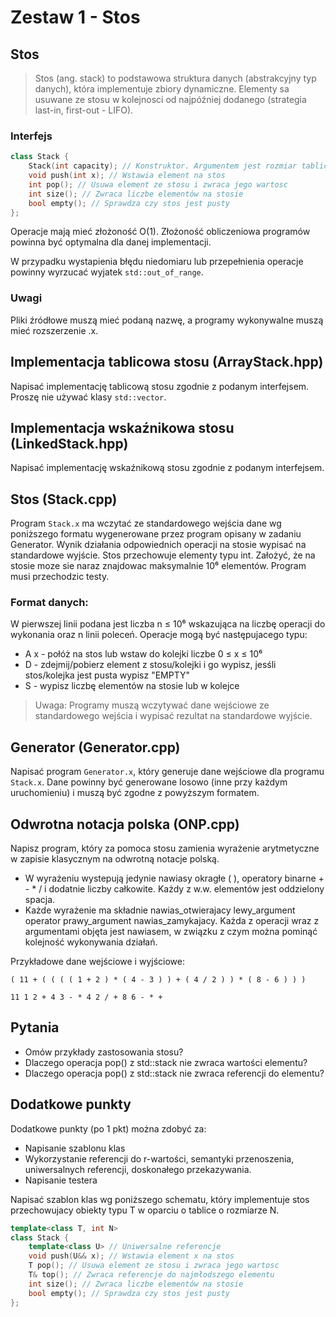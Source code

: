 # Zestaw 1 - Stos

## Stos

> Stos (ang. stack) to podstawowa struktura danych (abstrakcyjny typ danych), która implementuje zbiory dynamiczne. Elementy sa usuwane ze stosu w kolejnosci od najpóźniej dodanego (strategia last-in, first-out - LIFO).

### Interfejs

```cpp
class Stack {
    Stack(int capacity); // Konstruktor. Argumentem jest rozmiar tablicy.
    void push(int x); // Wstawia element na stos
    int pop(); // Usuwa element ze stosu i zwraca jego wartosc
    int size(); // Zwraca liczbe elementów na stosie
    bool empty(); // Sprawdza czy stos jest pusty
};
```

Operacje mają mieć złożoność O(1). Złożoność obliczeniowa programów powinna być optymalna dla danej implementacji.

W przypadku wystapienia błędu niedomiaru lub przepełnienia operacje powinny wyrzucać wyjatek `std::out_of_range`.

### Uwagi

Pliki źródłowe muszą mieć podaną nazwę, a programy wykonywalne muszą mieć rozszerzenie .x.

## Implementacja tablicowa stosu (ArrayStack.hpp)

Napisać implementację tablicową stosu zgodnie z podanym interfejsem. Proszę nie używać klasy `std::vector`.

## Implementacja wskaźnikowa stosu (LinkedStack.hpp)

Napisać implementację wskaźnikową stosu zgodnie z podanym interfejsem.

## Stos (Stack.cpp)

Program `Stack.x` ma wczytać ze standardowego wejścia dane wg poniższego formatu wygenerowane przez program opisany w zadaniu Generator. Wynik działania odpowiednich operacji na stosie wypisać na standardowe wyjście. Stos przechowuje elementy typu int. Założyć, że na stosie moze sie naraz znajdowac maksymalnie 10⁶ elementów. Program musi przechodzic testy.

### Format danych:

W pierwszej linii podana jest liczba n ≤ 10⁶ wskazująca na liczbę operacji do wykonania oraz n linii poleceń. Operacje mogą być następujacego typu:
- A x - połóż na stos lub wstaw do kolejki liczbe 0 ≤ x ≤ 10⁶
- D - zdejmij/pobierz element z stosu/kolejki i go wypisz, jesśli stos/kolejka jest pusta wypisz "EMPTY"
- S - wypisz liczbę elementów na stosie lub w kolejce

> Uwaga: Programy muszą wczytywać dane wejściowe ze standardowego wejścia i wypisać rezultat na standardowe wyjście.

## Generator (Generator.cpp)
Napisać program `Generator.x`, który generuje dane wejściowe dla programu `Stack.x`. Dane powinny być generowane losowo (inne przy każdym uruchomieniu) i muszą być zgodne z powyższym formatem.

## Odwrotna notacja polska (ONP.cpp)

Napisz program, który za pomoca stosu zamienia wyrażenie arytmetyczne w zapisie klasycznym na odwrotną notacje polską.

- W wyrażeniu wystepują jedynie nawiasy okragłe ( ), operatory binarne + - * / i dodatnie liczby całkowite. Każdy z w.w. elementów jest oddzielony spacja.
- Każde wyrażenie ma składnie nawias_otwierajacy lewy_argument operator prawy_argument nawias_zamykajacy. Każda z operacji wraz z argumentami objęta jest nawiasem, w związku z czym można pominąć kolejność wykonywania działań.

Przykładowe dane wejściowe i wyjściowe:
```text
( 11 + ( ( ( ( 1 + 2 ) * ( 4 - 3 ) ) + ( 4 / 2 ) ) * ( 8 - 6 ) ) )

11 1 2 + 4 3 - * 4 2 / + 8 6 - * +
```

## Pytania

- Omów przykłady zastosowania stosu?
- Dlaczego operacja pop() z std::stack nie zwraca wartości elementu?
- Dlaczego operacja pop() z std::stack nie zwraca referencji do elementu?

## Dodatkowe punkty

Dodatkowe punkty (po 1 pkt) można zdobyć za:

- Napisanie szablonu klas
- Wykorzystanie referencji do r-wartości, semantyki przenoszenia, uniwersalnych referencji, doskonałego przekazywania.
- Napisanie testera

Napisać szablon klas wg poniższego schematu, który implementuje stos przechowujacy obiekty typu T w oparciu o tablice o rozmiarze N.

```cpp
template<class T, int N>
class Stack {
    template<class U> // Uniwersalne referencje
    void push(U&& x); // Wstawia element x na stos
    T pop(); // Usuwa element ze stosu i zwraca jego wartosc
    T& top(); // Zwraca referencje do najmłodszego elementu
    int size(); // Zwraca liczbe elementów na stosie
    bool empty(); // Sprawdza czy stos jest pusty
};
```
